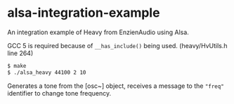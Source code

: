 # alsa-integration-example
An integration example of Heavy from EnzienAudio using Alsa.

GCC 5 is required because of `__has_include()` being used. (heavy/HvUtils.h line 264)

``` bash
$ make
$ ./alsa_heavy 44100 2 10
```

Generates a tone from the [osc~] object, receives a message to the `"freq"` identifier to change tone frequency.
